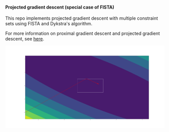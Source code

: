 #### Projected gradient descent (special case of FISTA)

This repo implements projected gradient descent with multiple constraint sets using FISTA and Dykstra's algorithm.

For more information on proximal gradient descent and projected gradient descent, see [here](https://hough.ai/2020/12/03/prox-gd/).

![box projected descent example](box_proj_GD.png)
